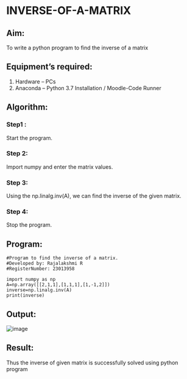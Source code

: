 # INVERSE-OF-A-MATRIX
## Aim:
To write a python program to find the inverse of a matrix
## Equipment’s required:
1. 	Hardware – PCs
2. 	Anaconda – Python 3.7 Installation / Moodle-Code Runner

## Algorithm:
### Step1 : 
Start the program.
### Step 2: 
Import numpy and enter the matrix values.
### Step 3: 
Using the np.linalg.inv(A), we can find the inverse of the given matrix.
### Step 4: 
Stop the program.

## Program:
```
#Program to find the inverse of a matrix.
#Developed by: Rajalakshmi R
#RegisterNumber: 23013958

import numpy as np
A=np.array([[2,1,1],[1,1,1],[1,-1,2]])
inverse=np.linalg.inv(A)
print(inverse)
```

## Output:
![image](https://github.com/Raji1009/INVERSE-OF-A-MATRIX/assets/89059861/42884bbe-56e4-4c32-acfa-d6355283472b)


## Result:
Thus the inverse of given matrix is successfully solved using python program

